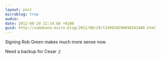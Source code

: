 ```yaml
---
layout: post
microblog: true
audio: 
date: 2012-08-29 22:14:08 +0100
guid: http://samdeane.micro.blog/2012/08/29/t240920290698342400.html
---
```

Signing Rob Green makes much more sense now.

Need a backup for Cesar ;)
